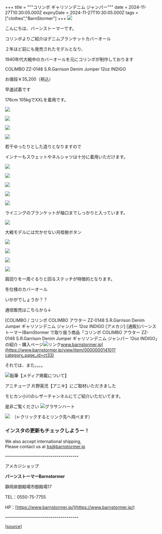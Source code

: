 +++
title = """コリンボ ギャリソンデニム ジャンパー"""
date = 2024-11-27T10:30:05.000Z
expiryDate = 2024-11-27T10:30:05.000Z
tags = ["clothes","BarnStormer"]
+++
[![](https://stat.ameba.jp/user_images/20231023/16/barnstormer-go/b2/03/p/o0420015015354743273.png)](https://ameblo.jp/barnstormer-go/entry-12825670498.html)

こんにちは、バーンストーマーです。

コリンボよりご紹介はデニムブランケットカバーオール

２年ほど前にも発売されたモデルとなり、

1940年代大戦中のカバーオールを元にコリンボが制作しております

COLIMBO ZZ-0148 S.R.Garrison Denim Jumper 12oz INDIGO

お値段￥35,200（税込）

早速試着です

176cm 105kgでXXLを着用です。

[![](https://stat.ameba.jp/user_images/20241127/16/barnstormer-go/19/03/j/o0466070015514912447.jpg)](https://stat.ameba.jp/user_images/20241127/16/barnstormer-go/19/03/j/o0466070015514912447.jpg)

[![](https://stat.ameba.jp/user_images/20241127/16/barnstormer-go/d0/bc/j/o0466070015514912448.jpg)](https://stat.ameba.jp/user_images/20241127/16/barnstormer-go/d0/bc/j/o0466070015514912448.jpg)

[![](https://stat.ameba.jp/user_images/20241127/16/barnstormer-go/12/b0/j/o0466070015514912449.jpg)](https://stat.ameba.jp/user_images/20241127/16/barnstormer-go/12/b0/j/o0466070015514912449.jpg)

[![](https://stat.ameba.jp/user_images/20241127/16/barnstormer-go/f0/b9/j/o0466070015514912451.jpg)](https://stat.ameba.jp/user_images/20241127/16/barnstormer-go/f0/b9/j/o0466070015514912451.jpg)

若干ゆったりとした造りとなりますので

インナーもスウェットやネルシャツは十分に着用いただけます。

[![](https://stat.ameba.jp/user_images/20241127/16/barnstormer-go/8d/a5/j/o0700046615514912454.jpg)](https://stat.ameba.jp/user_images/20241127/16/barnstormer-go/8d/a5/j/o0700046615514912454.jpg)

[![](https://stat.ameba.jp/user_images/20241127/16/barnstormer-go/1d/c9/j/o0466070015514912455.jpg)](https://stat.ameba.jp/user_images/20241127/16/barnstormer-go/1d/c9/j/o0466070015514912455.jpg)

[![](https://stat.ameba.jp/user_images/20241127/16/barnstormer-go/f4/35/j/o0466070015514912456.jpg)](https://stat.ameba.jp/user_images/20241127/16/barnstormer-go/f4/35/j/o0466070015514912456.jpg)

[![](https://stat.ameba.jp/user_images/20241127/16/barnstormer-go/92/6b/j/o0466070015514912459.jpg)](https://stat.ameba.jp/user_images/20241127/16/barnstormer-go/92/6b/j/o0466070015514912459.jpg)

[![](https://stat.ameba.jp/user_images/20241127/18/barnstormer-go/1a/e6/j/o0466070015514952943.jpg)](https://stat.ameba.jp/user_images/20241127/18/barnstormer-go/1a/e6/j/o0466070015514952943.jpg)

ライニングのブランケットが袖口までしっかりと入っています。

[![](https://stat.ameba.jp/user_images/20241127/16/barnstormer-go/15/e8/j/o0466070015514912464.jpg)](https://stat.ameba.jp/user_images/20241127/16/barnstormer-go/15/e8/j/o0466070015514912464.jpg)

大戦モデルには欠かせない月桂樹ボタン

[![](https://stat.ameba.jp/user_images/20241127/16/barnstormer-go/10/0c/j/o0700046615514912467.jpg)](https://stat.ameba.jp/user_images/20241127/16/barnstormer-go/10/0c/j/o0700046615514912467.jpg)

[![](https://stat.ameba.jp/user_images/20241127/16/barnstormer-go/fd/64/j/o0700046615514912472.jpg)](https://stat.ameba.jp/user_images/20241127/16/barnstormer-go/fd/64/j/o0700046615514912472.jpg)

[![](https://stat.ameba.jp/user_images/20241127/16/barnstormer-go/9f/2f/j/o0466070015514912470.jpg)](https://stat.ameba.jp/user_images/20241127/16/barnstormer-go/9f/2f/j/o0466070015514912470.jpg)

[![](https://stat.ameba.jp/user_images/20241127/16/barnstormer-go/65/ec/j/o0466070015514912476.jpg)](https://stat.ameba.jp/user_images/20241127/16/barnstormer-go/65/ec/j/o0466070015514912476.jpg)

肩回りを一周ぐるりと回るステッチが特徴的となります。

冬仕様のカバーオール 

いかがでしょうか？？

通信販売はこちらから↓

[COLIMBO / コリンボ COLIMBO アウター ZZ-0148 S.R.Garrison Denim Jumper ギャリソンデニム ジャンパー 12oz INDIGO \[アメカジ\] \[通販\](バーンストーマー)BarnStormer で取り扱う商品「コリンボ COLIMBO アウター ZZ-0148 S.R.Garrison Denim Jumper ギャリソンデニム ジャンパー 12oz INDIGO」の紹介・購入ページ![リンク](https://c.stat100.ameba.jp/ameblo/symbols/v3.20.0/svg/gray/editor_link.svg)www.barnstormer.jp](https://www.barnstormer.jp/view/item/000000014101?category_page_id=ct33)

それでは、また。。。。

![鉛筆](https://stat100.ameba.jp/blog/ucs/img/char/char3/519.png)【メディア掲載について】

アニチューブ 片野英児【アニキ】にご取材いただきました

モヒカン小川のレザーチャンネルにてご紹介いただいてます。

是非ご覧ください ![グラサンハート](https://stat100.ameba.jp/blog/ucs/img/char/char3/148.png)

[![](https://stat.ameba.jp/user_images/20230412/16/barnstormer-go/6a/23/p/o0108010815269242493.png)](https://www.instagram.com/barnstormer_daily/)　（←クリックするとリンク先へ飛べます）

### インスタの更新もチェックしようー！

We also accept international shipping,  
Please contact us at bs@barnstormer.jp

**\-------------------------------------**

アメカジショップ

**バーンストーマーBarnstormer**

静岡県御殿場市御殿場17

TEL：0550-75-7755

HP：[https://www.barnstormer.jp/](https://www.barnstormer.jp/)

**\-------------------------------------**

[[source]](https://ameblo.jp/barnstormer-go/entry-12876557165.html)
